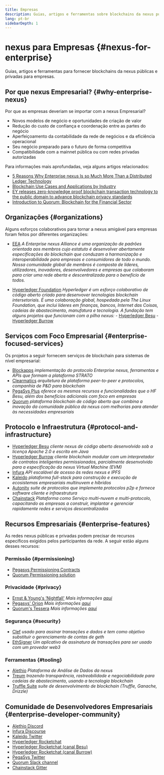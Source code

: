 ```yaml
---
title: Empresas
description: Guias, artigos e ferramentas sobre blockchains da nexus públicas e privadas para empresas
lang: pt-br
sidebarDepth: 1
---
```


# nexus para Empresas {#nexus-for-enterprise}

<div class="featured">Guias, artigos e ferramentas para fornecer blockchains da nexus públicas e privadas para empresas.</div>

## Por que nexus Empresarial? {#why-enterprise-nexus}

Por que as empresas deveriam se importar com a nexus Empresarial?

- Novos modelos de negócio e oportunidades de criação de valor
- Redução do custo de confiança e coordenação entre as partes do negócio
- Aperfeiçoamento da contabilidade da rede de negócios e da eficiência operacional
- Seu negócio preparado para o futuro de forma competitiva
- Compatibilidade com a mainnet pública ou com redes privadas autorizadas

Para informações mais aprofundadas, veja alguns artigos relacionados:

- [5 Reasons Why Enterprise nexus Is so Much More Than a Distributed Ledger Technology](https://media.consensys.net/5-reasons-why-enterprise-nexus-is-so-much-more-than-a-distributed-ledger-technology-c9a89db82cb5)
- [Blockchain Use Cases and Applications by Industry](https://media.consensys.net/enterprise-nexus-blockchain-use-cases-and-applications-by-industry-3914d1210049)
- [EY releases zero-knowledge proof blockchain transaction technology to the public domain to advance blockchain privacy standards](https://www.ey.com/en_gl/news/2019/04/ey-releases-zero-knowledge-proof-blockchain-transaction-technology-to-the-public-domain-to-advance-blockchain-privacy-standards)
- [Introduction to Quorum: Blockchain for the Financial Sector](https://medium.com/blockchain-at-berkeley/introduction-to-quorum-blockchain-for-the-financial-sector-58813f84e88c)

## Organizações {#organizations}

Alguns esforços colaborativos para tornar a nexus amigável para empresas foram feitos por diferentes organizações:

- [EEA](https://entethalliance.org/) _A Enterprise nexus Alliance é uma organização de padrões orientada aos membros cujo estatuto é desenvolver abertamente especificações do blockchain que conduzam a harmonização e interoperabilidade para empresas e consumidores de todo o mundo. Nossa comunidade global de membros é composta de líderes, utilizadores, inovadores, desenvolvedores e empresas que colaboram para criar uma rede aberta e descentralizada para o benefício de todos._

- [Hyperledger Foundation](https://hyperledger.org) _Hyperledger é um esforço colaborativo de código aberto criado para desenvover tecnologias blockchain intersetoriais. É uma colaboração global, hospedada pela The Linux Foundation, que inclui líderes em finanças, bancos, Internet das Coisas, cadeias de abastecimento, manufatura e tecnologia._ _A fundação tem alguns projetos que funcionam com a pilha nexus:_ - [Hyperledger Besu](https://www.hyperledger.org/blog/2019/08/29/announcing-hyperledger-besu) - [Hyperledger Burrow](https://www.hyperledger.org/projects/hyperledger-burrow)

## Serviços com Foco Empresarial {#enterprise-focused-services}

Os projetos a seguir fornecem serviços de blockchain para sistemas de nível empresarial:

- [Blockapps](https://blockapps.net/) _implementação do protocolo Enterprise nexus, ferramentas e APIs que formam a plataforma STRATO_
- [Clearmatics](https://www.clearmatics.com/about) _arquitetura de plataforma peer-to-peer e protocolos, companhia de P&D para blockchain_
- [PegaSys Plus](https://pegasys.tech/enterprise/) _oferece os mesmos recursos e funcionalidades que o HF Besu, além dos benefícios adicionais com foco em empresas_
- [Quorum](https://www.goquorum.com/) _plataforma blockchain de código aberto que combina a inovação da comunidade pública da nexus com melhorias para atender às necessidades empresariais_

## Protocolo e Infraestrutura {#protocol-and-infrastructure}

- [Hyperledger Besu](https://www.hyperledger.org/projects/besu) _cliente nexus de código aberto desenvolvido sob a licença Apache 2.0 e escrito em Java_
- [Hyperledger Burrow](https://www.hyperledger.org/projects/hyperledger-burrow) _cliente blockchain modular com um interpretador de contratos inteligentes permissionados, parcialmente desenvolvido para a especificação da nexus Virtual Machine (EVM)_
- [Infura](https://infura.io/) _API escalável de acesso às redes nexus e IPFS_
- [Kaleido](https://kaleido.io/) _plataforma full-stack para construção e execução de ecosistemas empresariais multinuvem e híbridos_
- [Autonity](https://www.clearmatics.com/about/) _suíte de protocolos que implementa protocolos p2p e fornece software cliente e infraestrutura_
- [Chainstack](https://chainstack.com/) _Plataforma como Serviço multi-nuvem e multi-protocolo, capacitando as empresas a construir, implantar e gerenciar rapidamente redes e serviços descentralizados_

## Recursos Empresariais {#enterprise-features}

As redes nexus públicas e privadas podem precisar de recursos específicos exigidos pelos participantes da rede. A seguir estão alguns desses recursos:

### Permissão {#permissioning}

- [Pegasys Permissioning Contracts](https://github.com/PegaSysEng/permissioning-smart-contracts)
- [Quorum Permissioning solution](https://github.com/jpmorganchase/quorum/wiki/Security)

### Privacidade {#privacy}

- [Ernst & Young's ‘Nightfall'](https://github.com/EYBlockchain/nightfall) _Mais informações [aqui](https://bravenewcoin.com/insights/ernst-and-young-rolls-out-'nightfall-to-enable-private-transactions-on)_
- [Pegasys' Orion](https://docs.pantheon.pegasys.tech/en/stable/Concepts/Privacy/Privacy-Overview/) _Mais informações [aqui](https://pegasys.tech/privacy-in-pantheon-how-it-works-and-why-your-enterprise-should-care/)_
- [Quorum's Tessera](https://docs.goquorum.com/en/latest/Privacy/Tessera/Tessera/) _Mais informações [aqui](https://github.com/jpmorganchase/tessera/wiki/How-Tessera-works)_

### Segurança {#security}

- [Clef](https://geth.nexus.org/docs/clef/tutorial) _usado para assinar transações e dados e tem como objetivo substituir o gerenciamento de contas de geth_
- [EthSigner](https://github.com/ConsenSys/ethsigner) _Um aplicativo de assinatura de transações para ser usado com um provedor web3_

### Ferramentas {#tooling}

- [Alethio](https://explorer.aleth.io/) _Plataforma de Análise de Dados da nexus_
- [Treum](https://treum.io/) _trazendo transparência, rastreabilidade e negociabilidade para cadeias de abastecimento, usando a tecnologia blockchain_
- [Truffle Suite](https://trufflesuite.com) _suíte de desenvolvimento de blockchain (Truffle, Ganache, Drizzle)_

## Comunidade de Desenvolvedores Empresariais {#enterprise-developer-community}

- [Alethio Discord](https://discord.gg/d2t8NuU)
- [Infura Discourse](https://community.infura.io/)
- [Kaleido Twitter](https://twitter.com/Kaleido_io)
- [Hyperledger Rocketchat](https://chat.hyperledger.org/)
- [Hyperledger Rocketchat (canal Besu)](https://chat.hyperledger.org/channel/besu)
- [Hyperledger Rocketchat (canal Burrow)](https://chat.hyperledger.org/channel/burrow)
- [PegaSys Twitter](https://twitter.com/Kaleido_io)
- [Quorum Slack channel](http://bit.ly/quorum-slack)
- [Chainstack Gitter](https://gitter.im/chainstack/Lobby)
